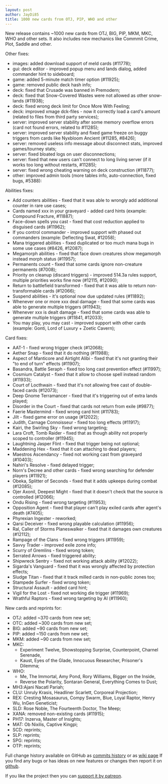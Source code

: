 ```yaml
---
layout: post
author: JayDi85
title: 1000 new cards from OTJ, PIP, WHO and other
---
```

New release contains ~1000 new cards from OTJ, BIG, PIP, MKM, MKC, WHO and other sets.
It also includes new mechanics like Commmit Crime, Plot, Saddle and other.

Other fixes:
* images: added download support of meld cards (#11778);
* gui: deck editor - improved popup menu and lands dialog, added commander hint to sideboard;
* game: added 5-minute match timer option (#11925);
* game: removed public deck hash info;
* deck: fixed that Crusade was banned in Premodern;
* deck: fixed that Snow-Covered Wastes were not allowed as other snow-lands (#11938);
* deck: fixed wrong deck limit for Once More With Feeling;
* deck: improved xmage dck-files - now it correctly load a card's amount (related to files from third party services);
* server: improved server stability after some memory overflow errors (card not found errors, related to #11285);
* server: improved server stability and fixed game freeze on buggy triggers from cards like Nyxbloom Ancient (#11285, #8426);
* server: removed useless info message about disconnect stats, improved games/tourney stats;
* server: fixed bloated logs on user disconnections;
* server: fixed that new users can't connect to long living server (if it works too long without restarts, #11285);
* server: fixed wrong cheating warning on deck construction (#11877);
* other: improved admin tools (more tables info, auto-connection, fixed bugs, #5388):

Abilities fixes:
* Add counters abilities - fixed that it was able to wrongly add additional counter in rare use cases;
* Cards named xxx in your graveyard - added card hints (example: Compound Fracture, #11887);
* Face-down spells you cast - fixed that cost reduction applied to disguised cards (#11962);
* If you control commander - improved support with phased out commanders (example: Deflecting Swat, #12058);
* Mana triggered abilities - fixed duplicated or too much mana bugs in some use cases (#8426, #12087);
* Megamorph abilities - fixed that face down creatures show megamorph instead morph status (#11957);
* Permanents count - fixed that some cards ignore non-creature permanents (#7008);
* Priority on cleanup (discard triggers) - improved 514.3a rules support, multiple priorities works fine now (#12115, #12090);
* Return to battlefield transformed - fixed that it was able to return non-transformable cards (#12066);
* Suspend abilities - it's optional now due updated rules (#11892);
* Whenever one or more xxx deal damage - fixed that some cards was able to generate multiple triggers (#11943);
* Whenever xxx is dealt damage - fixed that some cards was able to generate multiple triggers (#11841, #12033);
* You may play, you may cast - improved support with other cards (example: Gonti, Lord of Luxury + Zoetic Cavern);

Card fixes:
* AAT-1 - fixed wrong trigger check (#12068);
* Aether Snap - fixed that it do nothing (#11988);
* Aspect of Manticore and Airtight Alibi - fixed that it's not granting their "to end of turn" effects (#11907);
* Basandra, Battle Seraph - fixed too long cast prevention effect (#11997);
* Cosmium Catalyst - fixed that it allow to choose spell instead random (#11933);
* Court of Locthwain - fixed that it's not allowing free cast of double-faced cards (#12073);
* Deep Gnome Terramancer - fixed that it's triggering out of extra lands played;
* Disorder in the Court - fixed that cards not return from exile (#9877);
* Faerie Mastermind - fixed wrong card hint (#11783);
* Jilt - fixed game error on usage (#12022);
* Judith, Carnage Connoisseur - fixed too long effects (#11917);
* Kairi, the Swirling Sky - fixed wrong targeting;
* Lara Croft, Tomb Raider - fixed that as though ability not properly scoped to controller (#11945);
* Laughtning Jasper Flint - fixed that trigger being not optional;
* Maddening Hex - fixed that it can attaching to dead players;
* Maestros Ascendancy - fixed not working cast from graveyard (#10403);
* Nahiri's Resolve - fixed delayed trigger;
* Norn's Decree and other cards - fixed wrong searching for defender players (#11921);
* Obeka, Splitter of Seconds - fixed that it adds upkeeps during combat (#12085);
* Ojer Axonil, Deepest Might - fixed that it doesn't check that the source is controlled (#12066);
* Ondu Rising - fixed wrong targeting (#11953);
* Opposition Agent - fixed that player can't play exiled cards after agent's death (#7405);
* Phyrexian Ingester - reworked;
* Qarsi Deceiver - fixed wrong playable calculation (#11956);
* Ral, Caller of Storms Planeswalker - fixed that it damages own creatures (#12112);
* Rampage of the Clans - fixed wrong triggers (#11959);
* Savvy Trader - improved exile zone info;
* Scurry of Gremlins - fixed wrong token;
* Serrated Arrows - fixed triggered ability;
* Shipwreck Sentry - fixed not working attack ability (#12022);
* Sigarda's Vanguard - fixed that it was wrongly affected by protection effects;
* Sludge Titan - fixed that it track milled cards in non-public zones too;
* Stampede Surfer - fixed wrong token;
* Structural Assault - added card hint;
* Vigil for the Lost - fixed not working die trigger (#11969);
* Wrathful Raptors - fixed wrong targeting by AI (#11960);

New cards and reprints for:
* OTJ: added ~370 cards from new set;
* OTC: added ~300 cards from new set;
* BIG: added ~90 cards from new set;
* PIP: added ~150 cards from new set;
* MKM: added ~90 cards from new set;
* MKC:
    * Experiment Twelve, Showstopping Surprise, Counterpoint, Charnel Serenade,
    * Kaust, Eyes of the Glade, Innocuous Researcher, Prisoner's Dilemma;
* WHO:
    * Me, The Immortal, Amy Pond, Rory Williams, Bigger on the Inside,
    * Reverse the Polarity, Sontaran General, Everything Comes to Dust;
* MH3:Ajani Nacatl Pariah;
* CLU: Unruly Krasis, Headliner Scarlett, Corporeal Projection;
* REX: Cresting Mosasaurus, Compy Swarm, Blue, Loyal Raptor, Henry Wu, InGen Geneticist;
* SLD: Rose Noble, The Fourteenth Doctor, The Meep;
* XANA: removed non-existing cards (#11915);
* PH17: Inzerva, Master of Insights;
* MAT: Ob Nixilis, Captive Kingpi;
* SCD: reprints;
* SLP: reprints;
* SPG: reprints;
* OTP: reprints;

Full change history available on GitHub as [commits history](https://github.com/magefree/mage/commits/)
or as [wiki page](https://github.com/magefree/mage/wiki/Release-changes)
If you find any bugs or has ideas on new features or changes then report it on [github](https://github.com/magefree/mage/issues).

If you like the project then you can [support it by patreon](http://xmage.today/#donate).